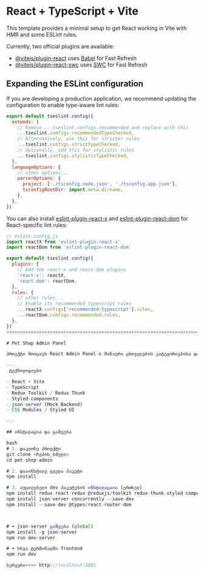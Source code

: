 # React + TypeScript + Vite

This template provides a minimal setup to get React working in Vite with HMR and some ESLint rules.

Currently, two official plugins are available:

- [@vitejs/plugin-react](https://github.com/vitejs/vite-plugin-react/blob/main/packages/plugin-react) uses [Babel](https://babeljs.io/) for Fast Refresh
- [@vitejs/plugin-react-swc](https://github.com/vitejs/vite-plugin-react/blob/main/packages/plugin-react-swc) uses [SWC](https://swc.rs/) for Fast Refresh

## Expanding the ESLint configuration

If you are developing a production application, we recommend updating the configuration to enable type-aware lint rules:

```js
export default tseslint.config({
  extends: [
    // Remove ...tseslint.configs.recommended and replace with this
    ...tseslint.configs.recommendedTypeChecked,
    // Alternatively, use this for stricter rules
    ...tseslint.configs.strictTypeChecked,
    // Optionally, add this for stylistic rules
    ...tseslint.configs.stylisticTypeChecked,
  ],
  languageOptions: {
    // other options...
    parserOptions: {
      project: ['./tsconfig.node.json', './tsconfig.app.json'],
      tsconfigRootDir: import.meta.dirname,
    },
  },
})
```

You can also install [eslint-plugin-react-x](https://github.com/Rel1cx/eslint-react/tree/main/packages/plugins/eslint-plugin-react-x) and [eslint-plugin-react-dom](https://github.com/Rel1cx/eslint-react/tree/main/packages/plugins/eslint-plugin-react-dom) for React-specific lint rules:

```js
// eslint.config.js
import reactX from 'eslint-plugin-react-x'
import reactDom from 'eslint-plugin-react-dom'

export default tseslint.config({
  plugins: {
    // Add the react-x and react-dom plugins
    'react-x': reactX,
    'react-dom': reactDom,
  },
  rules: {
    // other rules...
    // Enable its recommended typescript rules
    ...reactX.configs['recommended-typescript'].rules,
    ...reactDom.configs.recommended.rules,
  },
})
>>>>>>>>>>>>>>>>>>>>>>>>>>>>>>>>>>>>>>>>>>>>>>>>>>>>>>>>>>>>>>>>>>>>>>>>>>>>>>>>>

# Pet Shop Admin Panel

პროექტი მოიცავს React Admin Panel-ს შინაური ცხოველების კატეგორიებისა და სიების სამართავად.

---
 ტექნოლოგიები

- React + Vite
- TypeScript
- Redux Toolkit / Redux Thunk
- Styled-components
- json-server (Mock Backend)
- CSS Modules / Styled UI

---

## ინსტალაცია და გაშვება

bash
# 1. დაკლონე პროექტი
git clone <რეპოს_ბმული>
cd pet-shop-admin

# 2. დააინსტალე ყველა პაკეტი
npm install

# 3. აუცილებელი dev პაკეტების ინსტალაცაია (ერთხელ)
npm install redux react-redux @reduxjs/toolkit redux-thunk styled-components
npm install json-server concurrently --save-dev
npm install --save-dev @types/react-router-dom



# ⬅️ json-server გაშვება (global)
npm install -g json-server
npm run dev-server

# ➡️ სხვა ტერმინალში frontend
npm run dev  

სერვერი>>>> http://localhost:5001
